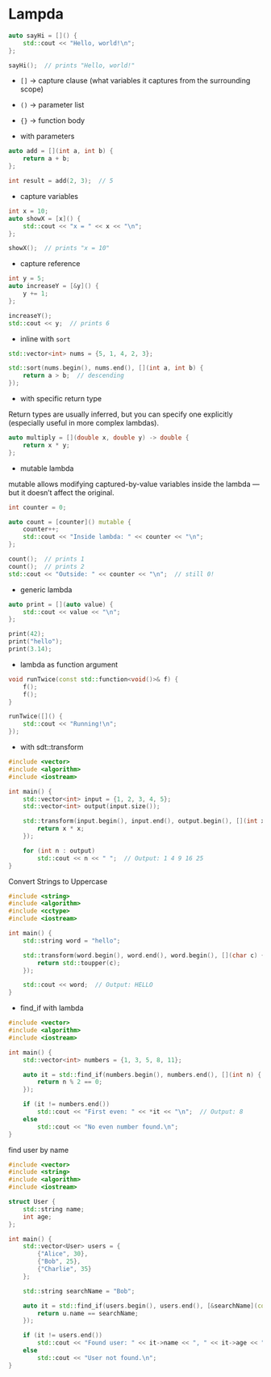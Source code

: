 # Lampda

```cpp
auto sayHi = []() {
    std::cout << "Hello, world!\n";
};

sayHi();  // prints "Hello, world!"
```

* `[]` → capture clause (what variables it captures from the surrounding scope)
* `()` → parameter list
* `{}` → function body

* with parameters

```cpp
auto add = [](int a, int b) {
    return a + b;
};

int result = add(2, 3);  // 5
```

* capture variables

```cpp
int x = 10;
auto showX = [x]() {
    std::cout << "x = " << x << "\n";
};

showX();  // prints "x = 10"
```

* capture reference

```cpp
int y = 5;
auto increaseY = [&y]() {
    y += 1;
};

increaseY();
std::cout << y;  // prints 6
```

* inline with `sort`

```cpp
std::vector<int> nums = {5, 1, 4, 2, 3};

std::sort(nums.begin(), nums.end(), [](int a, int b) {
    return a > b;  // descending
});
```

* with specific return type

Return types are usually inferred, but you can specify one explicitly
(especially useful in more complex lambdas).

```cpp
auto multiply = [](double x, double y) -> double {
    return x * y;
};
```

* mutable lambda

mutable allows modifying captured-by-value variables inside the lambda
— but it doesn’t affect the original.

```cpp
int counter = 0;

auto count = [counter]() mutable {
    counter++;
    std::cout << "Inside lambda: " << counter << "\n";
};

count();  // prints 1
count();  // prints 2
std::cout << "Outside: " << counter << "\n";  // still 0!
```

* generic lambda

```cpp
auto print = [](auto value) {
    std::cout << value << "\n";
};

print(42);
print("hello");
print(3.14);
```

* lambda as function argument

```cpp
void runTwice(const std::function<void()>& f) {
    f();
    f();
}

runTwice([]() {
    std::cout << "Running!\n";
});
```

* with sdt::transform

```cpp
#include <vector>
#include <algorithm>
#include <iostream>

int main() {
    std::vector<int> input = {1, 2, 3, 4, 5};
    std::vector<int> output(input.size());

    std::transform(input.begin(), input.end(), output.begin(), [](int x) {
        return x * x;
    });

    for (int n : output)
        std::cout << n << " ";  // Output: 1 4 9 16 25
}
```

Convert Strings to Uppercase

```cpp
#include <string>
#include <algorithm>
#include <cctype>
#include <iostream>

int main() {
    std::string word = "hello";

    std::transform(word.begin(), word.end(), word.begin(), [](char c) {
        return std::toupper(c);
    });

    std::cout << word;  // Output: HELLO
}
```

* find_if with lambda

```cpp
#include <vector>
#include <algorithm>
#include <iostream>

int main() {
    std::vector<int> numbers = {1, 3, 5, 8, 11};

    auto it = std::find_if(numbers.begin(), numbers.end(), [](int n) {
        return n % 2 == 0;
    });

    if (it != numbers.end())
        std::cout << "First even: " << *it << "\n";  // Output: 8
    else
        std::cout << "No even number found.\n";
}
```
find user by name

```cpp
#include <vector>
#include <string>
#include <algorithm>
#include <iostream>

struct User {
    std::string name;
    int age;
};

int main() {
    std::vector<User> users = {
        {"Alice", 30},
        {"Bob", 25},
        {"Charlie", 35}
    };

    std::string searchName = "Bob";

    auto it = std::find_if(users.begin(), users.end(), [&searchName](const User& u) {
        return u.name == searchName;
    });

    if (it != users.end())
        std::cout << "Found user: " << it->name << ", " << it->age << "\n";
    else
        std::cout << "User not found.\n";
}
```
